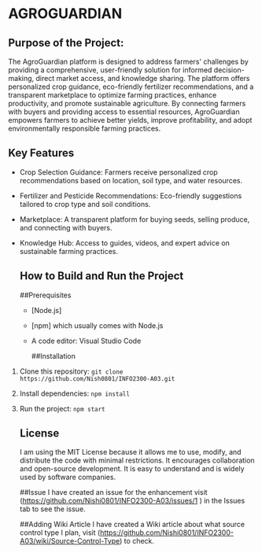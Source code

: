 # AGROGUARDIAN

## Purpose of the Project:
The AgroGuardian platform is designed to address farmers' challenges by providing a comprehensive, user-friendly solution for informed decision-making, direct market access, and knowledge sharing. The platform offers personalized crop guidance, eco-friendly fertilizer recommendations, and a transparent marketplace to optimize farming practices, enhance productivity, and promote sustainable agriculture. By connecting farmers with buyers and providing access to essential resources, AgroGuardian empowers farmers to achieve better yields, improve profitability, and adopt environmentally responsible farming practices.

## Key Features
- Crop Selection Guidance: Farmers receive personalized crop recommendations based on location, soil type, and water resources.
- Fertilizer and Pesticide Recommendations: Eco-friendly suggestions tailored to crop type and soil conditions.
- Marketplace: A transparent platform for buying seeds, selling produce, and connecting with buyers.
- Knowledge Hub: Access to guides, videos, and expert advice on sustainable farming practices.

  ## How to Build and Run the Project
    ##Prerequisites
  - [Node.js]
  - [npm] which usually comes with Node.js
  - A code editor: Visual Studio Code
    
    ##Installation
1. Clone this repository: `git clone https://github.com/Nish0801/INFO2300-A03.git`
2. Install dependencies: `npm install`
3. Run the project: `npm start`

   ## License
   I am using the MIT License because it allows me to  use, modify, and distribute the code with minimal restrictions.
   It encourages collaboration and open-source development.
   It is easy to understand and is widely used by software companies.

   ##Issue
   I have created an issue for the enhancement visit (https://github.com/Nishi0801/INFO2300-A03/issues/1 ) in the Issues tab    to see the issue.

   ##Adding Wiki Article
   I have created a Wiki article about what source control type I plan, visit (https://github.com/Nishi0801/INFO2300-A03/wiki/Source-Control-Type) to check.

